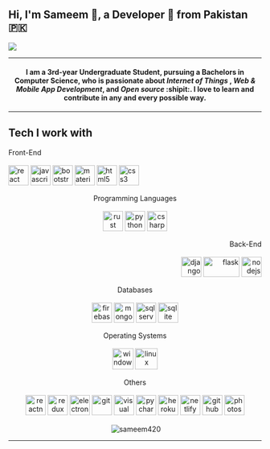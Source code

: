 ## Hi, I'm Sameem 👋, a Developer :rocket: from Pakistan :pakistan:


![](https://www.reactiongifs.com/r/ktpng.gif)

- - - -

#### <p align="center"> I am a 3rd-year Undergraduate Student, pursuing a Bachelors in Computer Science, who is passionate about *Internet of Things* , *Web & Mobile App Development*, and *Open source* :shipit:. I love to learn and contribute in any and every possible way.
</p>


- - - -

## Tech I work with

<p align="left">
  <span>Front-End</span><br><br>
<img src="https://cdn.worldvectorlogo.com/logos/react-1.svg" alt="react" width="40" height="40"/>
<img src="https://img.pngio.com/javascript-programming-language-flat-transparent-png-svg-vector-javascript-png-512_512.png" alt="javascript" width="40" height="40"/>
<img src="https://avatars1.githubusercontent.com/u/2918581?s=200&v=4" alt="bootstrap" width="40" height="40"/>
<img src="https://colinstodd.com/images/posts/matcss-min.png" alt="materializeCSS" width="40" height="40"/> 
<img src="https://www.w3.org/html/logo/downloads/HTML5_1Color_Black.svg" alt="html5" width="40" height="40"/>
<img src="https://www.flaticon.com/svg/vstatic/svg/888/888847.svg?token=exp=1610451842~hmac=62ee06fb42ee194d64f422b645e254b8" alt="css3" width="40" height="40"/>
</p>

<p align="center"> 
  <span>Programming Languages</span><br><br>
<img src="https://cdn.iconscout.com/icon/free/png-256/rust-458183.png" alt="rust" width="40" height="40"/>
<img src="https://www.flaticon.com/svg/vstatic/svg/1822/1822899.svg?token=exp=1610451927~hmac=270bfdfe912325845f463214df11fb34" alt="python" width="40" height="40"/>
<img src="https://cdn.iconscout.com/icon/free/png-256/c-sharp-2-569585.png" alt="csharp" width="40" height="40"/> 
</p>

<p align="right">
  <span>Back-End</span><br><br>
  <img src="https://cdn.iconscout.com/icon/free/png-512/django-12-1175186.png" alt="django" width="40" height="40"/>
  <img src="https://flask.palletsprojects.com/en/1.1.x/_images/flask-logo.png" alt="flask" width="72" height="40"/>
  <img src="https://img.icons8.com/color/452/nodejs.png" alt="nodejs" width="40" height="40"/>
</p>

<p align="center">
  <span>Databases</span><br><br>
  <img src="https://www.vectorlogo.zone/logos/firebase/firebase-icon.svg" alt="firebase" width="40" height="40"/>
  <img src="https://img.icons8.com/color/452/mongodb.png" alt="mongodb" width="40" height="40"/>
  <img src="https://img.icons8.com/color/452/microsoft-sql-server.png" alt="sql server" width="40" height="40"/>
  <img src="https://upload.wikimedia.org/wikipedia/commons/thumb/9/97/Sqlite-square-icon.svg/1200px-Sqlite-square-icon.svg.png" alt="sqlite" width="40" height="40"/>
</p>

<p align="center">
  <span>Operating Systems</span><br><br>
  <img src="https://icons-for-free.com/iconfiles/png/512/logo+microsoft+microsoft+logo+technology+windows+icon-1320167831167856453.png" alt="windows" width="42" height="42"/>
  <img src="https://cdn.freebiesupply.com/logos/large/2x/ubuntu-4-logo-png-transparent.png" alt="linux" width="45" height="42"/>
</p>

<p align="center">
  <span>Others</span><br><br>
  <img src="https://railsware.com/blog/wp-content/uploads/2018/08/React-Native-vs-Native-Development_Icon-1-180x180.png" alt="reactnative" width="40" height="40"/> 
  <img src="https://cdn.worldvectorlogo.com/logos/redux.svg" alt="redux" width="40" height="40"/>
  <img src="https://upload.wikimedia.org/wikipedia/commons/thumb/9/91/Electron_Software_Framework_Logo.svg/256px-Electron_Software_Framework_Logo.svg.png" alt="electron"           width="40" height="40"/>    
  <img src="https://www.vectorlogo.zone/logos/git-scm/git-scm-icon.svg" alt="git" width="40" height="40"/>
  <img src="https://upload.wikimedia.org/wikipedia/commons/thumb/5/59/Visual_Studio_Icon_2019.svg/1200px-Visual_Studio_Icon_2019.svg.png" alt="visual studio" width="40" height="40"/>
  <img src="https://upload.wikimedia.org/wikipedia/commons/thumb/a/a1/PyCharm_Logo.svg/1024px-PyCharm_Logo.svg.png" alt="pycharm" width="40" height="40"/>
  <img src="https://cdn.iconscout.com/icon/free/png-256/heroku-11-1175214.png" alt="heroku" width="40" height="40"/>
  <img src="https://www.netlify.com/img/press/logos/logomark.png" alt="netlify" width="40" height="40"/>
  <img src="https://image.flaticon.com/icons/png/512/25/25231.png" alt="github" width="40" height="40"/>
  <img src="https://upload.wikimedia.org/wikipedia/commons/thumb/c/cf/Adobe_Photoshop_Express_logo.svg/1200px-Adobe_Photoshop_Express_logo.svg.png" alt="photoshop" width="40" height="40"/>
  
  
</p>

<p align="center">&nbsp;<img align="center" src="https://github-readme-stats.vercel.app/api?username=sameem420&show_icons=true" alt="sameem420" /></p>


- - - -

